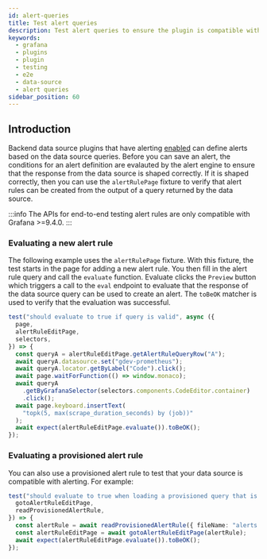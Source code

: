 ```yaml
---
id: alert-queries
title: Test alert queries
description: Test alert queries to ensure the plugin is compatible with alerting
keywords:
  - grafana
  - plugins
  - plugin
  - testing
  - e2e
  - data-source
  - alert queries
sidebar_position: 60
---
```


## Introduction

Backend data source plugins that have alerting [enabled](../../tutorials/build-a-data-source-backend-plugin.md#enable-grafana-alerting) can define alerts based on the data source queries. Before you can save an alert, the conditions for an alert definition are evalauted by the alert engine to ensure that the response from the data source is shaped correctly. If it is shaped correctly, then you can use the `alertRulePage` fixture to verify that alert rules can be created from the output of a query returned by the data source.

:::info
The APIs for end-to-end testing alert rules are only compatible with Grafana >=9.4.0.
:::

### Evaluating a new alert rule

The following example uses the `alertRulePage` fixture. With this fixture, the test starts in the page for adding a new alert rule. You then fill in the alert rule query and call the `evaluate` function. Evaluate clicks the `Preview` button which triggers a call to the `eval` endpoint to evaluate that the response of the data source query can be used to create an alert. The `toBeOK` matcher is used to verify that the evaluation was successful.

```ts
test("should evaluate to true if query is valid", async ({
  page,
  alertRuleEditPage,
  selectors,
}) => {
  const queryA = alertRuleEditPage.getAlertRuleQueryRow("A");
  await queryA.datasource.set("gdev-prometheus");
  await queryA.locator.getByLabel("Code").click();
  await page.waitForFunction(() => window.monaco);
  await queryA
    .getByGrafanaSelector(selectors.components.CodeEditor.container)
    .click();
  await page.keyboard.insertText(
    "topk(5, max(scrape_duration_seconds) by (job))"
  );
  await expect(alertRuleEditPage.evaluate()).toBeOK();
});
```

### Evaluating a provisioned alert rule

You can also use a provisioned alert rule to test that your data source is compatible with alerting. For example:

```ts
test("should evaluate to true when loading a provisioned query that is valid", async ({
  gotoAlertRuleEditPage,
  readProvisionedAlertRule,
}) => {
  const alertRule = await readProvisionedAlertRule({ fileName: "alerts.yml" });
  const alertRuleEditPage = await gotoAlertRuleEditPage(alertRule);
  await expect(alertRuleEditPage.evaluate()).toBeOK();
});
```
